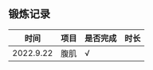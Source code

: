 ## 锻炼记录

| 时间      | 项目 | 是否完成 | 时长 |
| --------- | ---- | -------- | ---- |
| 2022.9.22 | 腹肌 | √        |      |

